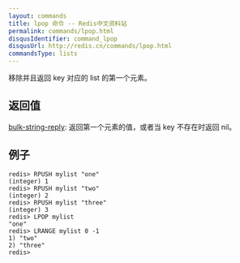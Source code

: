 ```yaml
---
layout: commands
title: lpop 命令 -- Redis中文资料站
permalink: commands/lpop.html
disqusIdentifier: command_lpop
disqusUrl: http://redis.cn/commands/lpop.html
commandsType: lists
---
```


移除并且返回 key 对应的 list 的第一个元素。

## 返回值

[bulk-string-reply](/topics/protocol.html#bulk-string-reply): 返回第一个元素的值，或者当 key 不存在时返回 nil。

## 例子

	redis> RPUSH mylist "one"
	(integer) 1
	redis> RPUSH mylist "two"
	(integer) 2
	redis> RPUSH mylist "three"
	(integer) 3
	redis> LPOP mylist
	"one"
	redis> LRANGE mylist 0 -1
	1) "two"
	2) "three"
	redis> 


